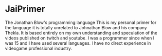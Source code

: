 # JaiPrimer
The Jonathan Blow's programming language
This is my personal primer for the language it is totally unrelated to Johnathan Blow and his company Thekla. 
It is based entirely on my own understanding and speculation of the videos published on twitch and youtube.
I was a programmer since when I was 15 and I have used several languages.
I have no direct experience in videogame professional industry.
